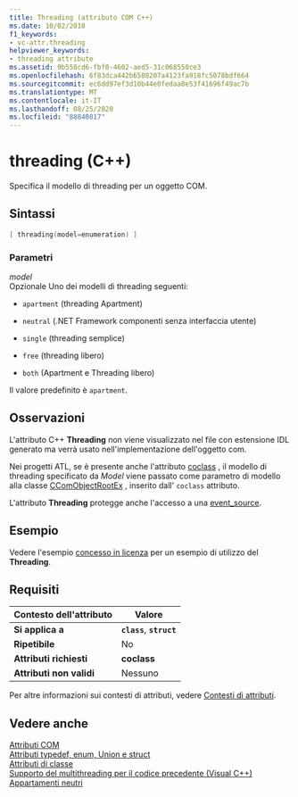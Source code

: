 ```yaml
---
title: Threading (attributo COM C++)
ms.date: 10/02/2018
f1_keywords:
- vc-attr.threading
helpviewer_keywords:
- threading attribute
ms.assetid: 9b558cd6-fbf0-4602-aed5-31c068550ce3
ms.openlocfilehash: 6f83dca442b6508207a4123fa918fc5078bdf664
ms.sourcegitcommit: ec6dd97ef3d10b44e0fedaa8e53f41696f49ac7b
ms.translationtype: MT
ms.contentlocale: it-IT
ms.lasthandoff: 08/25/2020
ms.locfileid: "88840817"
---
```

# <a name="threading-c"></a>threading (C++)

Specifica il modello di threading per un oggetto COM.

## <a name="syntax"></a>Sintassi

```cpp
[ threading(model=enumeration) ]
```

### <a name="parameters"></a>Parametri

*model*<br/>
Opzionale Uno dei modelli di threading seguenti:

- `apartment` (threading Apartment)

- `neutral` (.NET Framework componenti senza interfaccia utente)

- `single` (threading semplice)

- `free` (threading libero)

- `both` (Apartment e Threading libero)

Il valore predefinito è `apartment`.

## <a name="remarks"></a>Osservazioni

L'attributo C++ **Threading** non viene visualizzato nel file con estensione IDL generato ma verrà usato nell'implementazione dell'oggetto com.

Nei progetti ATL, se è presente anche l'attributo [coclass](coclass.md) , il modello di threading specificato da *Model* viene passato come parametro di modello alla classe [CComObjectRootEx](../../atl/reference/ccomobjectrootex-class.md) , inserito dall' `coclass` attributo.

L'attributo **Threading** protegge anche l'accesso a una [event_source](event-source.md).

## <a name="example"></a>Esempio

Vedere l'esempio [concesso in licenza](licensed.md) per un esempio di utilizzo del **Threading**.

## <a name="requirements"></a>Requisiti

| Contesto dell'attributo | Valore |
|-|-|
|**Si applica a**|**`class`**, **`struct`**|
|**Ripetibile**|No|
|**Attributi richiesti**|**coclass**|
|**Attributi non validi**|Nessuno|

Per altre informazioni sui contesti di attributi, vedere [Contesti di attributi](cpp-attributes-com-net.md#contexts).

## <a name="see-also"></a>Vedere anche

[Attributi COM](com-attributes.md)<br/>
[Attributi typedef, enum, Union e struct](typedef-enum-union-and-struct-attributes.md)<br/>
[Attributi di classe](class-attributes.md)<br/>
[Supporto del multithreading per il codice precedente (Visual C++)](../../parallel/multithreading-support-for-older-code-visual-cpp.md)<br/>
[Appartamenti neutri](/windows/win32/cossdk/neutral-apartments)
